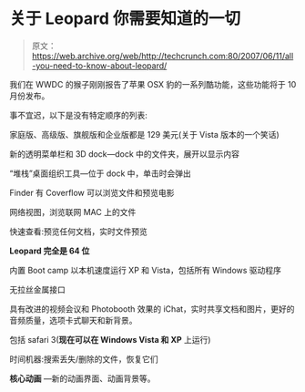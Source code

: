 # 关于 Leopard  你需要知道的一切

> 原文：<https://web.archive.org/web/http://techcrunch.com:80/2007/06/11/all-you-need-to-know-about-leopard/>

我们在 WWDC 的猴子刚刚报告了苹果 OSX 豹的一系列酷功能，这些功能将于 10 月份发布。

事不宜迟，以下是没有特定顺序的列表:

家庭版、高级版、旗舰版和企业版都是 129 美元(关于 Vista 版本的一个笑话)

新的透明菜单栏和 3D dock—dock 中的文件夹，展开以显示内容

“堆栈”桌面组织工具—位于 dock 中，单击时会弹出

Finder 有 Coverflow 可以浏览文件和预览电影

网络视图，浏览联网 MAC 上的文件

快速查看:预览任何文档，实时文件预览

**Leopard 完全是 64 位**

内置 Boot camp 以本机速度运行 XP 和 Vista，包括所有 Windows 驱动程序

无拉丝金属接口

具有改进的视频会议和 Photobooth 效果的 iChat，实时共享文档和图片，更好的音频质量，选项卡式聊天和新背景。

包括 safari 3(**现在可以在 Windows Vista 和 XP** 上运行)

时间机器:搜索丢失/删除的文件，恢复它们

**核心动画** —新的动画界面、动画背景等。